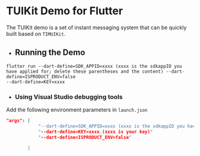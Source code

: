 # TUIKit Demo for Flutter

The TUIKit demo is a set of instant messaging system that can be quickly built based on `TIMUIKit`.

- ## Running the Demo

```
flutter run --dart-define=SDK_APPID=xxxx (xxxx is the sdkappID you have applied for; delete these parentheses and the content) --dart-define=ISPRODUCT_ENV=false
--dart-define=KEY=xxxx
```

- ### Using Visual Studio debugging tools
Add the following environment parameters in `launch.json`
```json
"args": [
            "--dart-define=SDK_APPID=xxxx (xxxx is the sdkappID you have applied for),
            "--dart-define=KEY=xxxx (xxxx is your key)"
            "--dart-define=ISPRODUCT_ENV=false"
            
        ]
```

